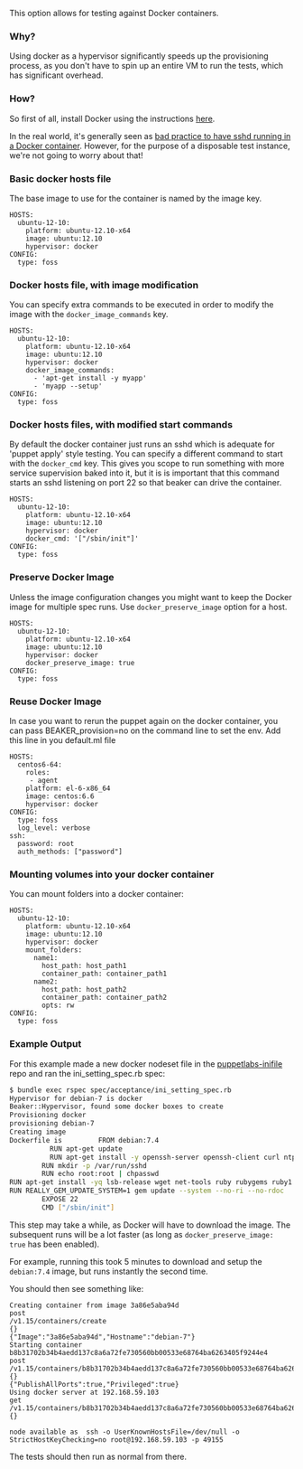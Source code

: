 This option allows for testing against Docker containers.


### Why?

Using docker as a hypervisor significantly speeds up the provisioning process, as you don't have to spin up an entire VM to run the tests, which has significant overhead.

### How?

So first of all, install Docker using the instructions [here](https://docs.docker.com/installation/#installation).

In the real world, it's generally seen as [bad practice to have sshd running in a Docker container](http://blog.docker.com/2014/06/why-you-dont-need-to-run-sshd-in-docker/). However, for the purpose of a disposable test instance, we're not going to worry about that!

### Basic docker hosts file ###
The base image to use for the container is named by the image key.

    HOSTS:
      ubuntu-12-10:
        platform: ubuntu-12.10-x64
        image: ubuntu:12.10
        hypervisor: docker
    CONFIG:
      type: foss

### Docker hosts file, with image modification ###
You can specify extra commands to be executed in order to modify the image with the `docker_image_commands` key.

    HOSTS:
      ubuntu-12-10:
        platform: ubuntu-12.10-x64
        image: ubuntu:12.10
        hypervisor: docker
        docker_image_commands:
          - 'apt-get install -y myapp'
          - 'myapp --setup'
    CONFIG:
      type: foss

### Docker hosts files, with modified start commands ###
By default the docker container just runs an sshd which is adequate for 'puppet apply' style testing. You can specify a different command to start with the `docker_cmd` key. This gives you scope to run something with more service supervision baked into it, but it is is important that this command starts an sshd listening on port 22 so that beaker can drive the container.

    HOSTS:
      ubuntu-12-10:
        platform: ubuntu-12.10-x64
        image: ubuntu:12.10
        hypervisor: docker
        docker_cmd: '["/sbin/init"]'
    CONFIG:
      type: foss

### Preserve Docker Image ###
Unless the image configuration changes you might want to keep the Docker image for multiple spec runs. Use `docker_preserve_image` option for a host.

    HOSTS:
      ubuntu-12-10:
        platform: ubuntu-12.10-x64
        image: ubuntu:12.10
        hypervisor: docker
        docker_preserve_image: true
    CONFIG:
      type: foss

### Reuse Docker Image ###
In case you want to rerun the puppet again on the docker container, you can pass BEAKER_provision=no on the command line to set the env. Add this line in you default.ml file

```
HOSTS:
  centos6-64:
    roles:
     - agent
    platform: el-6-x86_64
    image: centos:6.6
    hypervisor: docker
CONFIG:
  type: foss
  log_level: verbose
ssh:
  password: root
  auth_methods: ["password"]
```

### Mounting volumes into your docker container ###
You can mount folders into a docker container:

    HOSTS:
      ubuntu-12-10:
        platform: ubuntu-12.10-x64
        image: ubuntu:12.10
        hypervisor: docker
        mount_folders:
          name1:
            host_path: host_path1
            container_path: container_path1
          name2:
            host_path: host_path2
            container_path: container_path2
            opts: rw
    CONFIG:
      type: foss

### Example Output

For this example made a new docker nodeset file in the [puppetlabs-inifile](https://github.com/puppetlabs/puppetlabs-inifile) repo and ran the ini_setting_spec.rb spec:

```bash
$ bundle exec rspec spec/acceptance/ini_setting_spec.rb
Hypervisor for debian-7 is docker
Beaker::Hypervisor, found some docker boxes to create
Provisioning docker
provisioning debian-7
Creating image
Dockerfile is         FROM debian:7.4
          RUN apt-get update
          RUN apt-get install -y openssh-server openssh-client curl ntpdate lsb-release
        RUN mkdir -p /var/run/sshd
        RUN echo root:root | chpasswd
RUN apt-get install -yq lsb-release wget net-tools ruby rubygems ruby1.8-dev libaugeas-dev libaugeas-ruby ntpdate locales-all
RUN REALLY_GEM_UPDATE_SYSTEM=1 gem update --system --no-ri --no-rdoc
        EXPOSE 22
        CMD ["/sbin/init"]
```

This step may take a while, as Docker will have to download the image. The subsequent runs will be a lot faster (as long as `docker_preserve_image: true` has been enabled).

For example, running this took 5 minutes to download and setup the `debian:7.4` image, but runs instantly the second time.

You should then see something like:

```
Creating container from image 3a86e5aba94d
post
/v1.15/containers/create
{}
{"Image":"3a86e5aba94d","Hostname":"debian-7"}
Starting container b8b31702b34b4aedd137c8a6a72fe730560bb00533e68764ba6263405f9244e4
post
/v1.15/containers/b8b31702b34b4aedd137c8a6a72fe730560bb00533e68764ba6263405f9244e4/start
{}
{"PublishAllPorts":true,"Privileged":true}
Using docker server at 192.168.59.103
get
/v1.15/containers/b8b31702b34b4aedd137c8a6a72fe730560bb00533e68764ba6263405f9244e4/json
{}

node available as  ssh -o UserKnownHostsFile=/dev/null -o StrictHostKeyChecking=no root@192.168.59.103 -p 49155
```

The tests should then run as normal from there.
